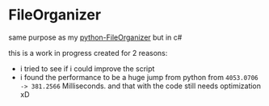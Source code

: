 # FileOrganizer

same purpose as my [python-FileOrganizer](https://github.com/CanaanGM/FileOrganizers) but in c#

this is a work in progress created for 2 reasons:
- i tried to see if i could improve the script
- i found the performance to be a huge jump from python from `4053.0706 -> 381.2566` Milliseconds. and that with the code still needs optimization xD
